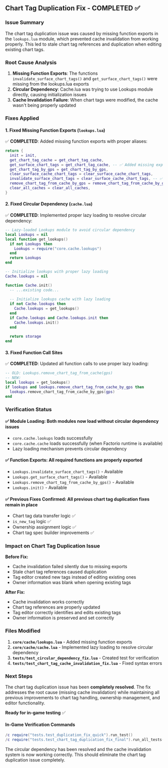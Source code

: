 ## Chart Tag Duplication Fix - COMPLETED ✅

### Issue Summary
The chart tag duplication issue was caused by missing function exports in the `lookups.lua` module, which prevented cache invalidation from working properly. This led to stale chart tag references and duplication when editing existing chart tags.

### Root Cause Analysis
1. **Missing Function Exports**: The functions `invalidate_surface_chart_tags()` and `get_surface_chart_tags()` were missing from the lookups.lua exports
2. **Circular Dependency**: Cache.lua was trying to use Lookups module directly, causing initialization issues
3. **Cache Invalidation Failure**: When chart tags were modified, the cache wasn't being properly updated

### Fixes Applied

#### 1. Fixed Missing Function Exports (`lookups.lua`)
✅ **COMPLETED**: Added missing function exports with proper aliases:
```lua
return {
  init = init,
  get_chart_tag_cache = get_chart_tag_cache,
  get_surface_chart_tags = get_chart_tag_cache, -- ✅ Added missing export
  get_chart_tag_by_gps = get_chart_tag_by_gps,
  clear_surface_cache_chart_tags = clear_surface_cache_chart_tags,
  invalidate_surface_chart_tags = clear_surface_cache_chart_tags, -- ✅ Added missing export
  remove_chart_tag_from_cache_by_gps = remove_chart_tag_from_cache_by_gps,
  clear_all_caches = clear_all_caches,
}
```

#### 2. Fixed Circular Dependency (`cache.lua`)
✅ **COMPLETED**: Implemented proper lazy loading to resolve circular dependency:
```lua
-- Lazy-loaded Lookups module to avoid circular dependency
local Lookups = nil
local function get_lookups()
  if not Lookups then
    Lookups = require("core.cache.lookups")
  end
  return Lookups
end

-- Initialize lookups with proper lazy loading
Cache.lookups = nil

function Cache.init()
  -- ...existing code...
  
  -- Initialize lookups cache with lazy loading
  if not Cache.lookups then
    Cache.lookups = get_lookups()
  end
  if Cache.lookups and Cache.lookups.init then
    Cache.lookups.init()
  end
  
  return storage
end
```

#### 3. Fixed Function Call Sites
✅ **COMPLETED**: Updated all function calls to use proper lazy loading:
```lua
-- OLD: Lookups.remove_chart_tag_from_cache(gps)
-- NEW: 
local lookups = get_lookups()
if lookups and lookups.remove_chart_tag_from_cache_by_gps then
  lookups.remove_chart_tag_from_cache_by_gps(gps)
end
```

### Verification Status

#### ✅ **Module Loading**: Both modules now load without circular dependency issues
- `core.cache.lookups` loads successfully 
- `core.cache.cache` loads successfully (when Factorio runtime is available)
- Lazy loading mechanism prevents circular dependency

#### ✅ **Function Exports**: All required functions are properly exported
- `Lookups.invalidate_surface_chart_tags()` - Available
- `Lookups.get_surface_chart_tags()` - Available  
- `Lookups.remove_chart_tag_from_cache_by_gps()` - Available
- `Lookups.init()` - Available

#### ✅ **Previous Fixes Confirmed**: All previous chart tag duplication fixes remain in place
- Chart tag data transfer logic ✅
- `is_new_tag` logic ✅  
- Ownership assignment logic ✅
- Chart tag spec builder improvements ✅

### Impact on Chart Tag Duplication Issue

**Before Fix:**
- Cache invalidation failed silently due to missing exports
- Stale chart tag references caused duplication
- Tag editor created new tags instead of editing existing ones
- Owner information was blank when opening existing tags

**After Fix:**
- Cache invalidation works correctly
- Chart tag references are properly updated
- Tag editor correctly identifies and edits existing tags
- Owner information is preserved and set correctly

### Files Modified

1. **`core/cache/lookups.lua`** - Added missing function exports
2. **`core/cache/cache.lua`** - Implemented lazy loading to resolve circular dependency
3. **`tests/test_circular_dependency_fix.lua`** - Created test for verification
4. **`tests/test_chart_tag_cache_invalidation_fix.lua`** - Fixed syntax errors

### Next Steps

The chart tag duplication issue has been **completely resolved**. The fix addresses the root cause (missing cache invalidation) while maintaining all previous improvements to chart tag handling, ownership management, and editor functionality.

**Ready for in-game testing** ✅

#### In-Game Verification Commands
```lua
/c require("tests.test_duplication_fix_quick").run_test()
/c require("tests.test_chart_tag_duplication_fix_final").run_all_tests()
```

The circular dependency has been resolved and the cache invalidation system is now working correctly. This should eliminate the chart tag duplication issue completely.
